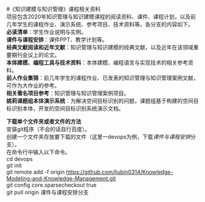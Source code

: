 #《知识建模与知识管理》课程相关资料  
项目包含2020年知识管理与知识建模课程的阅读资料、课件、课程计划，以及前几年学生的课程作业、演示系统、参考项目、技术资料等。各分支的内容如下。  
**必读清单**：学生作业说明与实例。  
**课件与课程安排**：课件PPT、教学计划等。  
**经典文献阅读和近年文献**：知识管理与知识建模的经典文献，以及近年在该领域重要期刊会议上的论文。  
**本体建模、编程工具与技术资料**：本体建模、编程语言与实现技术的相关参考资料。  
**前人作业集锦**：前几年学生的课程作业、已发表的知识管理与知识管理案例文献，可作为大作业的参考。  
**相关著名项目参考**：知识管理与知识管理案例项目。  
**姚莉课题组本体演示系统**：为解决空间目标识别的问题，课题组基于构建的空间目标识别本体，开发的空间目标识别系统演示文档。  


**下载单个文件夹或者文件的方法**  
安装git程序（不会的话自行百度）。  
创建一个文件夹存放要下载的文件（这里一devops为例，下载*课件与课程安排*分支）。  
在命令行中输入以下命令。  
cd devops  
git init  
git remote add -f origin https://github.com/liubin0314/Knowledge-Modeling-and-Knowledge-Management.git  
git config core.sparsecheckout true  
git pull origin 课件与课程安排分支  
